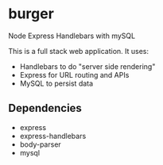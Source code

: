 # burger
Node Express Handlebars with mySQL

This is a full stack web application. It uses:
- Handlebars to do "server side rendering"
- Express for URL routing and APIs
- MySQL to persist data

## Dependencies
- express
- express-handlebars
- body-parser
- mysql


